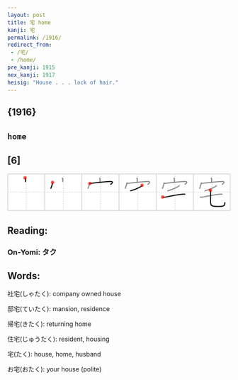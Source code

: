 ```yaml
---
layout: post
title: 宅 home
kanji: 宅
permalink: /1916/
redirect_from:
 - /宅/
 - /home/
pre_kanji: 1915
nex_kanji: 1917
heisig: "House . . . lock of hair."
---
```


## {1916}

## `home`

## [6]

<div class="stroke"><img src="../images/E5AE85.png" /></div>

## Reading:

### On-Yomi: タク

## Words:

社宅(しゃたく): company owned house

邸宅(ていたく): mansion, residence

帰宅(きたく): returning home

住宅(じゅうたく): resident, housing

宅(たく): house, home, husband

お宅(おたく): your house (polite)
